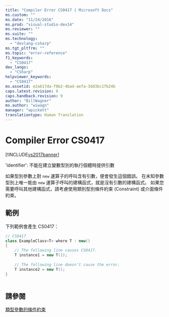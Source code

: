 ```yaml
---
title: "Compiler Error CS0417 | Microsoft Docs"
ms.custom: ""
ms.date: "11/24/2016"
ms.prod: "visual-studio-dev14"
ms.reviewer: ""
ms.suite: ""
ms.technology: 
  - "devlang-csharp"
ms.tgt_pltfrm: ""
ms.topic: "error-reference"
f1_keywords: 
  - "CS0417"
dev_langs: 
  - "CSharp"
helpviewer_keywords: 
  - "CS0417"
ms.assetid: e2a617da-f0b2-4bad-aefa-3dd3bc1fb24b
caps.latest.revision: 9
caps.handback.revision: 9
author: "BillWagner"
ms.author: "wiwagn"
manager: "wpickett"
translationtype: Human Translation
---
```

# Compiler Error CS0417
[!INCLUDE[vs2017banner](../../../csharp/includes/vs2017banner.md)]

'identifier': 不能在建立變數型別的執行個體時提供引數  
  
 如果型別參數上對 `new` 運算子的呼叫含有引數，便會發生這個錯誤。  在未知參數型別上唯一能由 `new` 運算子呼叫的建構函式，就是沒有引數的建構函式。  如果您需要呼叫其他建構函式，請考慮使用類別型別條件約束 \(Constraint\) 或介面條件約束。  
  
## 範例  
 下列範例會產生 CS0417：  
  
```c#  
// CS0417  
class ExampleClass<T> where T : new()  
{  
    // The following line causes CS0417.  
    T instance1 = new T(1);     
  
    // The following line doesn't cause the error.  
    T instance2 = new T();  
}  
  
```  
  
## 請參閱  
 [類型參數的條件約束](../../../csharp/programming-guide/generics/constraints-on-type-parameters.md)